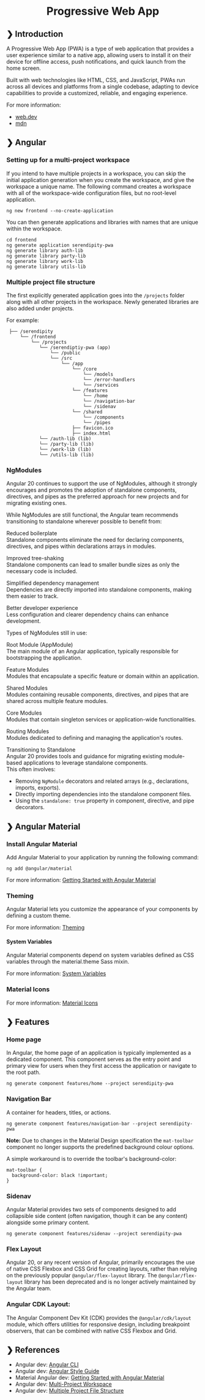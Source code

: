 <h1 align="center">Progressive Web App</h1>

## ❯ Introduction

A Progressive Web App (PWA) is a type of web application that provides a user experience similar to a native app, 
allowing users to install it on their device for offline access, push notifications, and quick launch from the 
home screen. 

Built with web technologies like HTML, CSS, and JavaScript, PWAs run across all devices and platforms from a single 
codebase, adapting to device capabilities to provide a customized, reliable, and engaging experience.

For more information:
- [web.dev](https://web.dev/explore/progressive-web-apps)
- [mdn](https://developer.mozilla.org/en-US/docs/Web/Progressive_web_apps)

## ❯ Angular

### Setting up for a multi-project workspace

If you intend to have multiple projects in a workspace, you can skip the initial application generation when you create 
the workspace, and give the workspace a unique name. The following command creates a workspace with all of the 
workspace-wide configuration files, but no root-level application.

```
ng new frontend --no-create-application
```

You can then generate applications and libraries with names that are unique within the workspace.

```
cd frontend
ng generate application serendipity-pwa
ng generate library auth-lib
ng generate library party-lib
ng generate library work-lib
ng generate library utils-lib
```

### Multiple project file structure

The first explicitly generated application goes into the `/projects` folder along with all other projects in the 
workspace. Newly generated libraries are also added under projects.

For example:

```
 ├── /serendipity
     └── /frontend
         └── /projects
            └── /serendiptiy-pwa (app)
                └── /public
                └── /src
                    └── /app
                        └── /core
                            └── /models
                            └── /error-handlers
                            └── /services
                        └── /features
                            └── /home                        
                            └── /navigation-bar
                            └── /sidenav
                        └── /shared
                            └── /components
                            └── /pipes
                        ├── favicon.ico
                        ├── index.html
            └── /auth-lib (lib)                        
            └── /party-lib (lib)
            └── /work-lib (lib)
            └── /utils-lib (lib)
```

### NgModules

Angular 20 continues to support the use of NgModules, although it strongly encourages and promotes the adoption of 
standalone components, directives, and pipes as the preferred approach for new projects and for migrating existing ones.

While NgModules are still functional, the Angular team recommends transitioning to standalone wherever possible to benefit from:

Reduced boilerplate <br />
Standalone components eliminate the need for declaring components, directives, and pipes within declarations arrays in modules.

Improved tree-shaking <br />
Standalone components can lead to smaller bundle sizes as only the necessary code is included.

Simplified dependency management <br />
Dependencies are directly imported into standalone components, making them easier to track.

Better developer experience <br />
Less configuration and clearer dependency chains can enhance development.

Types of NgModules still in use: <br />

Root Module (AppModule) <br />
The main module of an Angular application, typically responsible for bootstrapping the application.

Feature Modules <br />
Modules that encapsulate a specific feature or domain within an application.

Shared Modules <br />
Modules containing reusable components, directives, and pipes that are shared across multiple feature modules.

Core Modules <br />
Modules that contain singleton services or application-wide functionalities.

Routing Modules <br />
Modules dedicated to defining and managing the application's routes.

Transitioning to Standalone <br />
Angular 20 provides tools and guidance for migrating existing module-based applications to leverage standalone components. <br />
This often involves:
- Removing `NgModule` decorators and related arrays (e.g., declarations, imports, exports).
- Directly importing dependencies into the standalone component files.
- Using the `standalone: true` property in component, directive, and pipe decorators.

## ❯ Angular Material

### Install Angular Material

Add Angular Material to your application by running the following command:

```
ng add @angular/material
```

For more information: [Getting Started with Angular Material](https://material.angular.dev/guide/getting-started)

### Theming

Angular Material lets you customize the appearance of your components by defining a custom theme.

For more information: [Theming](https://material.angular.dev/guide/themingted)

#### System Variables

Angular Material components depend on system variables defined as CSS variables through the material.theme Sass mixin.

For more information: [System Variables](https://material.angular.dev/guide/system-variables)

### Material Icons

For more information: [Material Icons](https://developers.google.com/fonts/docs/material_icons)

## ❯ Features

### Home page

In Angular, the home page of an application is typically implemented as a dedicated component. This component serves as
the entry point and primary view for users when they first access the application or navigate to the root path.

```
ng generate component features/home --project serendipity-pwa
```

### Navigation Bar

A container for headers, titles, or actions.

```
ng generate component features/navigation-bar --project serendipity-pwa
```

**Note:** Due to changes in the Material Design specification the `mat-toolbar` component no longer supports the 
predefined background colour options.

A simple workaround is to override the toolbar's background-color:

```
mat-toolbar {
  background-color: black !important;
}
```

### Sidenav

Angular Material provides two sets of components designed to add collapsible side content (often navigation, though it 
can be any content) alongside some primary content.

```
ng generate component features/sidenav --project serendipity-pwa
```

### Flex Layout

Angular 20, or any recent version of Angular, primarily encourages the use of native CSS Flexbox and CSS Grid for 
creating layouts, rather than relying on the previously popular `@angular/flex-layout` library. 
The `@angular/flex-layout` library has been deprecated and is no longer actively maintained by the Angular team.

### Angular CDK Layout: 

The Angular Component Dev Kit (CDK) provides the `@angular/cdk/layout` module, which offers utilities for responsive 
design, including breakpoint observers, that can be combined with native CSS Flexbox and Grid.

## ❯ References

* Angular dev: [Angular CLI](https://angular.dev/cli)
* Angular dev: [Angular Style Guide](https://angular.dev/style-guide)
* Material Angular dev: [Getting Started with Angular Material](https://material.angular.dev/guide/getting-started)
* Angular dev: [Multi-Project Workspace](https://angular.dev/reference/configs/file-structure#multiple-projects)
* Angular dev: [Multiple Project File Structure](https://angular.dev/reference/configs/file-structure#multiple-projects)